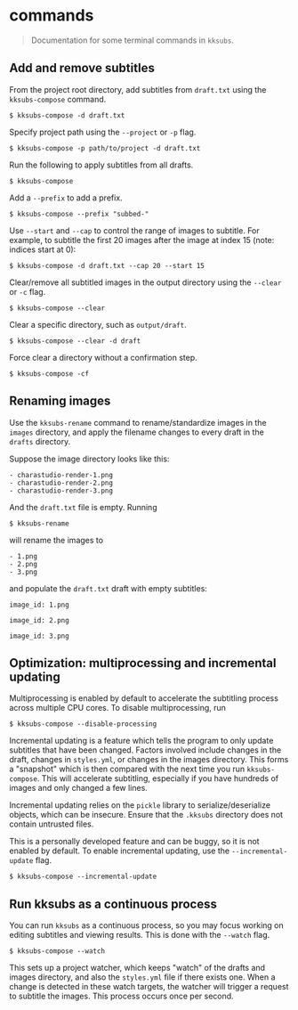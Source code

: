 # commands
> Documentation for some terminal commands in `kksubs`.

## Add and remove subtitles

From the project root directory, add subtitles from `draft.txt` using the `kksubs-compose` command.

```console
$ kksubs-compose -d draft.txt
```
Specify project path using the `--project` or `-p` flag.
```console
$ kksubs-compose -p path/to/project -d draft.txt
```
Run the following to apply subtitles from all drafts.
```console
$ kksubs-compose
```
Add a `--prefix` to add a prefix.
```console
$ kksubs-compose --prefix "subbed-"
```
Use `--start` and `--cap` to control the range of images to subtitle. For example, to subtitle the first 20 images after the image at index 15 (note: indices start at 0):
```console
$ kksubs-compose -d draft.txt --cap 20 --start 15
```

Clear/remove all subtitled images in the output directory using the `--clear` or `-c` flag.
```console
$ kksubs-compose --clear
```
Clear a specific directory, such as `output/draft`.
```console
$ kksubs-compose --clear -d draft
```
Force clear a directory without a confirmation step.
```console
$ kksubs-compose -cf
```

## Renaming images
Use the `kksubs-rename` command to rename/standardize images in the `images` directory, and apply the filename changes to every draft in the `drafts` directory.

Suppose the image directory looks like this:
```
- charastudio-render-1.png
- charastudio-render-2.png
- charastudio-render-3.png
```
And the `draft.txt` file is empty. Running
```console
$ kksubs-rename
```
will rename the images to
```
- 1.png
- 2.png
- 3.png
```
and populate the `draft.txt` draft with empty subtitles:
```
image_id: 1.png

image_id: 2.png

image_id: 3.png
```

## Optimization: multiprocessing and incremental updating
Multiprocessing is enabled by default to accelerate the subtitling process across multiple CPU cores. To disable multiprocessing, run
```console
$ kksubs-compose --disable-processing
```
Incremental updating is a feature which tells the program to only update subtitles that have been changed. Factors involved include changes in the draft, changes in `styles.yml`, or changes in the images directory. This forms a "snapshot" which is then compared with the next time you run `kksubs-compose`. This will accelerate subtitling, especially if you have hundreds of images and only changed a few lines.

Incremental updating relies on the `pickle` library to serialize/deserialize objects, which can be insecure. Ensure that the `.kksubs` directory does not contain untrusted files.

This is a personally developed feature and can be buggy, so it is not enabled by default. To enable incremental updating, use the `--incremental-update` flag.

```console
$ kksubs-compose --incremental-update
```

## Run kksubs as a continuous process
You can run `kksubs` as a continuous process, so you may focus working on editing subtitles and viewing results. This is done with the `--watch` flag.
```console
$ kksubs-compose --watch
```
This sets up a project watcher, which keeps "watch" of the drafts and images directory, and also the `styles.yml` file if there exists one. When a change is detected in these watch targets, the watcher will trigger a request to subtitle the images. This process occurs once per second.

